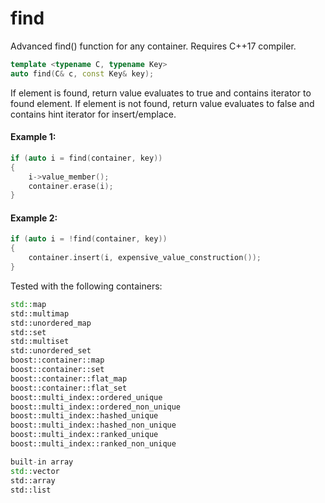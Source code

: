 # find
Advanced find() function for any container.
Requires C++17 compiler.

```C++
template <typename C, typename Key>
auto find(C& c, const Key& key);
```

If element is found, return value evaluates to true and contains iterator to found element. If element is not found, return value evaluates to false and contains hint iterator for insert/emplace.

#### Example 1:

```C++
if (auto i = find(container, key))
{
    i->value_member();
    container.erase(i);
}
```
#### Example 2:

```C++
if (auto i = !find(container, key))
{
    container.insert(i, expensive_value_construction());
}
```
Tested with the following containers:

```C++
std::map
std::multimap
std::unordered_map
std::set
std::multiset
std::unordered_set
boost::container::map
boost::container::set
boost::container::flat_map
boost::container::flat_set
boost::multi_index::ordered_unique
boost::multi_index::ordered_non_unique
boost::multi_index::hashed_unique
boost::multi_index::hashed_non_unique
boost::multi_index::ranked_unique
boost::multi_index::ranked_non_unique

built-in array
std::vector
std::array
std::list
```
